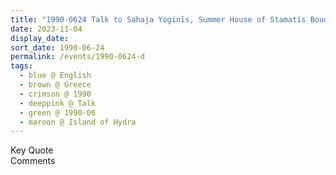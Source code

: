 ```yaml
---
title: "1990-0624 Talk to Sahaja Yoginīs, Summer House of Stamatis Boudouris, Island of Hydra, Greece"
date: 2023-11-04
display_date: 
sort_date: 1990-06-24
permalink: /events/1990-0624-d
tags:
  - blue @ English
  - brown @ Greece
  - crimson @ 1990
  - deeppink @ Talk
  - green @ 1990-06
  - maroon @ Island of Hydra
---
```


<wave-list>
  <list-title color="green" width="75">Key Quote</list-title>
  <list-item color="BlanchedAlmond"  width="200"></list-item>
  <list-item color="Lavender"></list-item>
  <list-item color="BlanchedAlmond"></list-item>
</wave-list>

<br>

<wave-list>
  <list-title color="green" width="75">Comments</list-title>
  <list-item color="BlanchedAlmond"  width="200"></list-item>
  <list-item color="Lavender"></list-item>
  <list-item color="BlanchedAlmond"></list-item>
</wave-list>